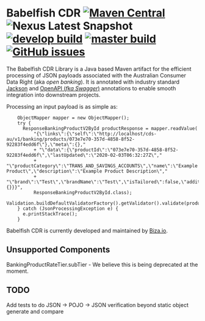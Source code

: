 # Babelfish CDR [![Maven Central](https://img.shields.io/maven-central/v/io.biza/babelfish-cdr?label=latest%20release)](https://search.maven.org/artifact/io.biza/babelfish-cdr) ![Nexus Latest Snapshot](https://img.shields.io/nexus/s/io.biza/babelfish-cdr?label=latest%20snapshot&server=https%3A%2F%2Foss.sonatype.org) [![develop build](https://img.shields.io/travis/com/bizaio/babelfish-cdr/develop?label=develop%20build)](https://travis-ci.com/bizaio/babelfish-cdr) [![master build](https://img.shields.io/travis/com/bizaio/babelfish-cdr/master?label=master%20build)](https://travis-ci.com/bizaio/babelfish-cdr) [![GitHub issues](https://img.shields.io/github/issues/bizaio/babelfish-cdr)](https://github.com/bizaio/babelfish-cdr/issues)

The Babelfish CDR Library is a Java based Maven artifact for the efficient processing of JSON payloads associated with the Australian Consumer Data Right (aka *open banking*). It is annotated with industry standard [Jackson](https://github.com/FasterXML/jackson) and [OpenAPI (*fka Swagger*)](https://github.com/swagger-api/swagger-core) annotations to enable smooth integration into downstream projects.

Processing an input payload is as simple as:

```
    ObjectMapper mapper = new ObjectMapper();
    try {
      ResponseBankingProductV2ById productResponse = mapper.readValue(
          "{\"links\":{\"self\":\"http://localhost/cds-au/v1/banking/products/073e7e70-357d-4858-8f52-92283f4edd6f\"},\"meta\":{},"
          + "\"data\":{\"productId\":\"073e7e70-357d-4858-8f52-92283f4edd6f\",\"lastUpdated\":\"2020-02-03T06:32:27Z\","
          + "\"productCategory\":\"TRANS_AND_SAVINGS_ACCOUNTS\",\"name\":\"Example Product\",\"description\":\"Example Product Description\","
          + "\"brand\":\"Test\",\"brandName\":\"Test\",\"isTailored\":false,\"additionalInformation\":{}}}",
          ResponseBankingProductV2ById.class);
      Validation.buildDefaultValidatorFactory().getValidator().validate(productResponse);
    } catch (JsonProcessingException e) {
      e.printStackTrace();
    }
```

Babelfish CDR is currently developed and maintained by [Biza.io](https://www.biza.io).

## Unsupported Components
BankingProductRateTier.subTier - We believe this is being deprecated at the moment.

## TODO

Add tests to do JSON -> POJO -> JSON verification beyond static object generate and compare

